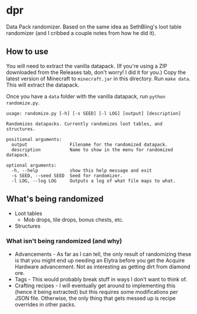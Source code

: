 # dpr

Data Pack randomizer. Based on the same idea as SethBling's loot table 
randomizer (and I cribbed a couple notes from how he did it).

## How to use

You will need to extract the vanilla datapack. (If you're using a ZIP 
downloaded from the Releases tab, don't worry! I did it for you.)
Copy the latest version of Minecraft to `minecraft.jar` in this directory. Run 
`make data`. This will extract the datapack.

Once you have a `data` folder with the vanilla datapack, run `python randomize.py`.

```
usage: randomize.py [-h] [-s SEED] [-l LOG] [output] [description]

Randomizes datapacks. Currently randomizes loot tables, and structures.

positional arguments:
  output                Filename for the randomized datapack.
  description           Name to show in the menu for randomized datapack.

optional arguments:
  -h, --help            show this help message and exit
  -s SEED, --seed SEED  Seed for randomizer.
  -l LOG, --log LOG     Outputs a log of what file maps to what.
```

## What's being randomized

* Loot tables
    * Mob drops, tile drops, bonus chests, etc.
* Structures

### What isn't being randomized (and why)

* Advancements - As far as I can tell, the only result of randomizing these is 
that you might end up needing an Elytra before you get the Acquire Hardware 
advancement. Not as interesting as getting dirt from diamond ore.
* Tags - This would probably break stuff in ways I don't want to think of.
* Crafting recipes - I will eventually get around to implementing this (hence it being extracted) but this requires some modifications per JSON file. Otherwise, the only thing that gets messed up is recipe overrides in other packs.
